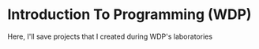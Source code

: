 # Introduction To Programming (WDP)

Here, I'll save projects that I created during WDP's laboratories

